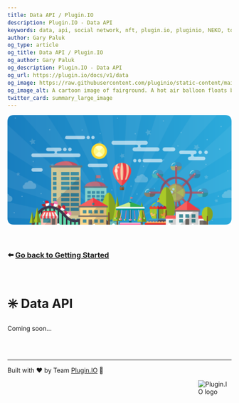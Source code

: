 ```yaml
---
title: Data API / Plugin.IO
description: Plugin.IO - Data API
keywords: data, api, social network, nft, plugin.io, pluginio, NEKO, token, cryptocurrency, crypto
author: Gary Paluk
og_type: article
og_title: Data API / Plugin.IO
og_author: Gary Paluk
og_description: Plugin.IO - Data API
og_url: https://plugin.io/docs/v1/data
og_image: https://raw.githubusercontent.com/pluginio/static-content/main/lang/en/docs/v1/images/header_banner.png
og_image_alt: A cartoon image of fairground. A hot air balloon floats by through an open blue sky
twitter_card: summary_large_image
---
```


![A Plugin.IO branded banner that shows a young woman in front of a vivid blue background.](https://raw.githubusercontent.com/pluginio/static-content/main/lang/en/docs/v1/images/header_banner.png)

<br />

### ⬅️ [Go back to Getting Started](./getting-started.md)

<br />

# ✳️ Data API

Coming soon...

<br />
<br />

---
Built with ❤️ by Team [Plugin.IO](https://github.com/orgs/pluginio/teams/plugin-io-team/members) 🚀

<Image style="float:right" alt="Plugin.IO logo" src="https://raw.githubusercontent.com/pluginio/static-content/main/lang/en/docs/v1/images/logo.png" height="75px" width="75px" />
